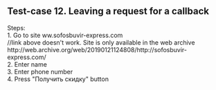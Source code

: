 <h2>Test-case 12. Leaving a request for a callback</h2>
Steps:<br>
1. Go to site ww.sofosbuvir-express.com<br>
//link above doesn't work. Site is only available in the web archive http://web.archive.org/web/20190121124808/http://sofosbuvir-express.com/<br>
2. Enter name<br> 
3. Enter phone number<br>
4. Press "Получить скидку" button<br>
